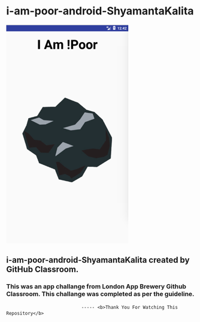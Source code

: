 # i-am-poor-android-ShyamantaKalita
![Screenshot](final_screenshoot.png)
<br>
<h2>i-am-poor-android-ShyamantaKalita created by GitHub Classroom.</h2>
<h3>This was an app challange from London App Brewery Github Classroom.
This challange was completed as per the guideline.</h3>
			
								----- <b>Thank You For Watching This Repository</b>
